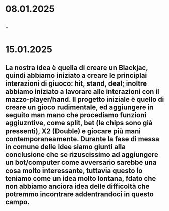# 08.01.2025 
## -
# 15.01.2025 
## La nostra idea è quella di creare un Blackjac, quindi abbiamo iniziato a creare le principlai interazioni di giuoco: hit, stand, deal; inoltre abbiamo iniziato a lavorare alle interazioni con il mazzo-player/hand. Il progetto iniziale è quello di creare un gioco rudimentale, ed aggiungere in seguito man mano che procediamo funzioni aggiuzntive, come split, bet (le chips sono già pressenti), X2 (Double) e giocare più mani contemporaneamente. Durante la fase di messa in comune delle idee siamo giunti alla conclusione che se rizuscissimo ad aggiungere un  bot/computer come avversario sarebbe una cosa molto interessante, tuttavia questo lo teniamo come un idea molto lontana, fdato che non abbiamo anciora idea delle difficoltà che potremmo incontrare addentrandoci in questo  campo.
